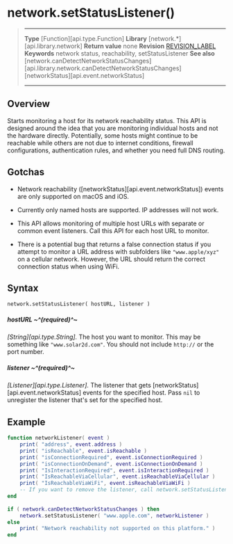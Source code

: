 # network.setStatusListener()

> --------------------- ------------------------------------------------------------------------------------------
> __Type__              [Function][api.type.Function]
> __Library__           [network.*][api.library.network]
> __Return value__      none
> __Revision__          [REVISION_LABEL](REVISION_URL)
> __Keywords__          network status, reachability, setStatusListener
> __See also__          [network.canDetectNetworkStatusChanges][api.library.network.canDetectNetworkStatusChanges]
>                       [networkStatus][api.event.networkStatus]
> --------------------- ------------------------------------------------------------------------------------------


## Overview

Starts monitoring a host for its network reachability status. This API is designed around the idea that you are monitoring individual hosts and not the hardware directly. Potentially, some hosts might continue to be reachable while others are not due to internet conditions, firewall configurations, authentication rules, and whether you need full DNS routing.

## Gotchas

* Network reachability \([networkStatus][api.event.networkStatus]\) events are only supported on macOS and iOS.

* Currently only named hosts are supported. IP addresses will not work.

* This API allows monitoring of multiple host URLs with separate or common event listeners. Call this API for each host URL to monitor.

* There is a potential bug that returns a false connection status if you attempt to monitor a URL address with subfolders like `"www.apple/xyz"` on a cellular network. However, the URL should return the correct connection status when using WiFi.

## Syntax

	network.setStatusListener( hostURL, listener )

##### hostURL ~^(required)^~
_[String][api.type.String]._ The host you want to monitor. This may be something like `"www.solar2d.com"`. You should not include `http://` or the port number.

##### listener ~^(required)^~
_[Listener][api.type.Listener]._ The listener that gets [networkStatus][api.event.networkStatus] events for the specified host. Pass `nil` to unregister the listener that's set for the specified host.


## Example

``````lua
function networkListener( event )
    print( "address", event.address )
    print( "isReachable", event.isReachable )
    print( "isConnectionRequired", event.isConnectionRequired )
    print( "isConnectionOnDemand", event.isConnectionOnDemand )
    print( "IsInteractionRequired", event.isInteractionRequired )
    print( "IsReachableViaCellular", event.isReachableViaCellular )
    print( "IsReachableViaWiFi", event.isReachableViaWiFi )
    -- If you want to remove the listener, call network.setStatusListener( "www.apple.com", nil ) 
end
 
if ( network.canDetectNetworkStatusChanges ) then
    network.setStatusListener( "www.apple.com", networkListener )
else
    print( "Network reachability not supported on this platform." )
end
``````
